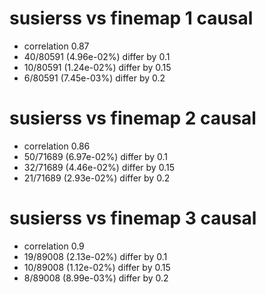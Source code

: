 # susierss vs finemap  1 causal

- correlation 0.87
- 40/80591 (4.96e-02%) differ by 0.1
- 10/80591 (1.24e-02%) differ by 0.15
- 6/80591 (7.45e-03%) differ by 0.2


# susierss vs finemap  2 causal

- correlation 0.86
- 50/71689 (6.97e-02%) differ by 0.1
- 32/71689 (4.46e-02%) differ by 0.15
- 21/71689 (2.93e-02%) differ by 0.2


# susierss vs finemap  3 causal

- correlation 0.9
- 19/89008 (2.13e-02%) differ by 0.1
- 10/89008 (1.12e-02%) differ by 0.15
- 8/89008 (8.99e-03%) differ by 0.2


